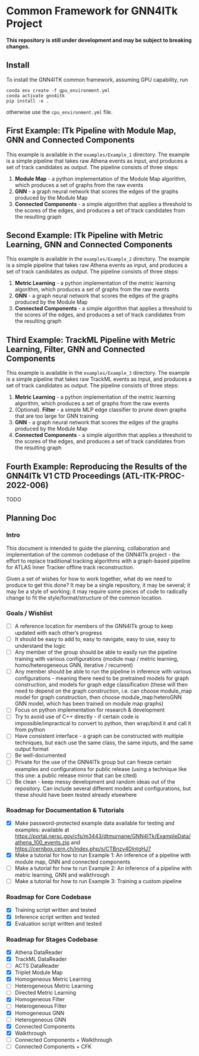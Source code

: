 # Common Framework for GNN4ITk Project

**This repository is still under development and may be subject to breaking changes.**

## Install

To install the GNN4ITK common framework, assuming GPU capability, run

```
conda env create -f gpu_environment.yml
conda activate gnn4itk
pip install -e .
```

otherwise use the `cpu_environment.yml` file.

## First Example: ITk Pipeline with Module Map, GNN and Connected Components

This example is available in the `examples/Example_1` directory. The example is a simple pipeline that takes raw Athena events as input, and produces a set of track candidates as output. The pipeline consists of three steps:

1. **Module Map** - a python implementation of the Module Map algorithm, which produces a set of graphs from the raw events
2. **GNN** - a graph neural network that scores the edges of the graphs produced by the Module Map
3. **Connected Components** - a simple algorithm that applies a threshold to the scores of the edges, and produces a set of track candidates from the resulting graph

## Second Example: ITk Pipeline with Metric Learning, GNN and Connected Components

This example is available in the `examples/Example_2` directory. The example is a simple pipeline that takes raw Athena events as input, and produces a set of track candidates as output. The pipeline consists of three steps:

1. **Metric Learning** - a python implementation of the metric learning algorithm, which produces a set of graphs from the raw events
2. **GNN** - a graph neural network that scores the edges of the graphs produced by the Module Map
3. **Connected Components** - a simple algorithm that applies a threshold to the scores of the edges, and produces a set of track candidates from the resulting graph

## Third Example: TrackML Pipeline with Metric Learning, Filter, GNN and Connected Components

This example is available in the `examples/Example_3` directory. The example is a simple pipeline that takes raw TrackML events as input, and produces a set of track candidates as output. The pipeline consists of three steps:

1. **Metric Learning** - a python implementation of the metric learning algorithm, which produces a set of graphs from the raw events
2. (Optional). **Filter** - a simple MLP edge classifier to prune down graphs that are too large for GNN training
3. **GNN** - a graph neural network that scores the edges of the graphs produced by the Module Map
4. **Connected Components** - a simple algorithm that applies a threshold to the scores of the edges, and produces a set of track candidates from the resulting graph


## Fourth Example: Reproducing the Results of the GNN4ITk V1 CTD Proceedings (ATL-ITK-PROC-2022-006)

TODO

## Planning Doc

### Intro
This document is intended to guide the planning, collaboration and implementation of the common codebase of the GNN4ITk project - the effort to replace traditional tracking algorithms with a graph-based pipeline for ATLAS Inner Tracker offline track reconstruction.

Given a set of wishes for how to work together, what do we need to produce to get this done? It may be a single repository, it may be several; it may be a style of working; it may require some pieces of code to radically change to fit the style/format/structure of the common location.

### Goals / Wishlist
- [ ] A reference location for members of the GNN4ITk group to keep updated with each other’s progress
- [ ] It should be easy to add to, easy to navigate, easy to use, easy to understand the logic
- [ ] Any member of the group should be able to easily run the pipeline training with various configurations (module map / metric learning, homo/heterogeneous GNN, iterative / recurrent)
- [ ] Any member should be able to run the pipeline in inference with various configurations - meaning there need to be pretrained models for graph construction, and models for graph edge classification (these will then need to depend on the graph construction, i.e. can choose module_map model for graph construction, then choose  module_map:heteroGNN GNN model, which has been trained on module map graphs)
- [ ] Focus on python implementation for research & development
- [ ] Try to avoid use of C++ directly - if certain code is impossible/impractical to convert to python, then wrap/bind it and call it from python
- [ ] Have consistent interface - a graph can be constructed with multiple techniques, but each use the same class, the same inputs, and the same output format
- [ ] Be well-documented
- [ ] Private for the use of the GNN4ITk group but can freeze certain examples and configurations for public release (using a technique like this one: a public release mirror that can be cited)
- [ ] Be clean - keep messy development and random ideas out of the repository. Can include several different models and configurations, but these should have been tested already elsewhere

### Roadmap for Documentation & Tutorials
- [X] Make password-protected example data available for testing and examples: available at 
https://portal.nersc.gov/cfs/m3443/dtmurnane/GNN4ITk/ExampleData/athena_100_events.zip and https://cernbox.cern.ch/index.php/s/CTBnzv4DlntgHJ7
- [X] Make a tutorial for how to run Example 1: An inference of a pipeline with module map, GNN and connected components
- [ ] Make a tutorial for how to run Example 2: An inference of a pipeline with metric learning, GNN and walkthrough
- [ ] Make a tutorial for how to run Example 3: Training a custom pipeline

### Roadmap for Core Codebase
- [X] Training script written and tested
- [X] Inference script written and tested
- [X] Evaluation script written and tested

### Roadmap for Stages Codebase
- [X] Athena DataReader
- [X] TrackML DataReader
- [ ] ACTS DataReader
- [X] Triplet Module Map
- [X] Homogeneous Metric Learning
- [ ] Heterogeneous Metric Learning
- [ ] Directed Metric Learning
- [X] Homogeneous Filter
- [ ] Heterogeneous Filter
- [X] Homogeneous GNN
- [ ] Heterogeneous GNN
- [X] Connected Components
- [X] Walkthrough
- [ ] Connected Components + Walkthrough
- [ ] Connected Components + CFK